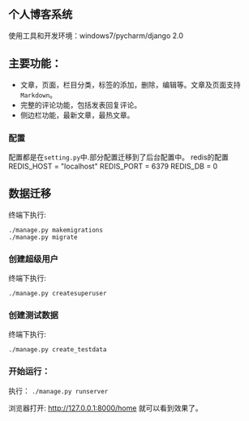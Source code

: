 ## 个人博客系统
使用工具和开发环境：windows7/pycharm/django 2.0
## 主要功能：
- 文章，页面，栏目分类，标签的添加，删除，编辑等。文章及页面支持`Markdown`。
- 完整的评论功能，包括发表回复评论。
- 侧边栏功能，最新文章，最热文章。

### 配置
配置都是在`setting.py`中.部分配置迁移到了后台配置中。
redis的配置
REDIS_HOST = "localhost"
REDIS_PORT = 6379
REDIS_DB = 0

## 数据迁移
终端下执行:

    ./manage.py makemigrations
    ./manage.py migrate
### 创建超级用户

 终端下执行:

    ./manage.py createsuperuser
### 创建测试数据
终端下执行:

    ./manage.py create_testdata
### 开始运行：
 执行：
 `./manage.py runserver`





 浏览器打开: http://127.0.0.1:8000/home  就可以看到效果了。

